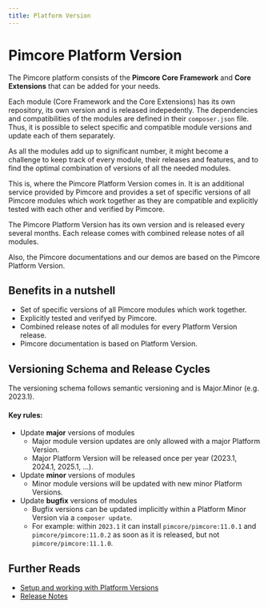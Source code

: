 ```yaml
---
title: Platform Version
---
```

# Pimcore Platform Version

The Pimcore platform consists of the **Pimcore Core Framework** and **Core Extensions** that can be added for your needs. 

Each module (Core Framework and the Core Extensions) has its own repository, its own version and is released indepedently.
The dependencies and compatibilities of the modules are defined in their `composer.json` file. Thus, it is possible to 
select specific and compatible module versions and update each of them separately. 

As all the modules add up to significant number, it might become a challenge to keep track of every module, their releases
and features, and to find the optimal combination of versions of all the needed modules. 

This is, where the Pimcore Platform Version comes in. It is an additional service provided by Pimcore and 
provides a set of specific versions of all Pimcore modules which work together as they are compatible and explicitly 
tested with each other and verified by Pimcore. 

The Pimcore Platform Version has its own version and is released every several months. Each release comes with combined 
release notes of all modules. 

Also, the Pimcore documentations and our demos are based on the Pimcore Platform Version. 

## Benefits in a nutshell
- Set of specific versions of all Pimcore modules which work together. 
- Explicitly tested and verifyed by Pimcore.
- Combined release notes of all modules for every Platform Version release.  
- Pimcore documentation is based on Platform Version. 


## Versioning Schema and Release Cycles
The versioning schema follows semantic versioning and is Major.Minor (e.g. 2023.1). 

#### Key rules:
- Update **major** versions of modules
  - Major module version updates are only allowed with a major Platform Version.
  - Major Platform Version will be released once per year (2023.1, 2024.1, 2025.1, ...). 
- Update **minor** versions of modules
  - Minor module versions will be updated with new minor Platform Versions.
- Update **bugfix** versions of modules
  - Bugfix versions can be updated implicitly within a Platform Minor Version via a `composer update`.
  - For example: within `2023.1` it can install `pimcore/pimcore:11.0.1` and `pimcore/pimcore:11.0.2` as soon as it is 
    released, but not `pimcore/pimcore:11.1.0`. 


## Further Reads

- [Setup and working with Platform Versions](./doc/01_Setup.md)
- [Release Notes](./doc/02_Release_Notes/README.md)
